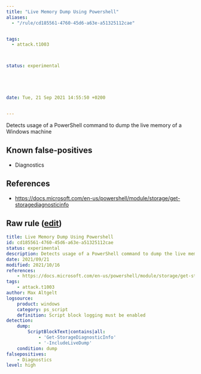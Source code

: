 ```yaml
---
title: "Live Memory Dump Using Powershell"
aliases:
  - "/rule/cd185561-4760-45d6-a63e-a51325112cae"


tags:
  - attack.t1003



status: experimental





date: Tue, 21 Sep 2021 14:55:50 +0200


---
```


Detects usage of a PowerShell command to dump the live memory of a Windows machine

<!--more-->


## Known false-positives

* Diagnostics



## References

* https://docs.microsoft.com/en-us/powershell/module/storage/get-storagediagnosticinfo


## Raw rule ([edit](https://github.com/SigmaHQ/sigma/edit/master/rules/windows/powershell/powershell_script/posh_ps_memorydump_getstoragediagnosticinfo.yml))
```yaml
title: Live Memory Dump Using Powershell
id: cd185561-4760-45d6-a63e-a51325112cae
status: experimental
description: Detects usage of a PowerShell command to dump the live memory of a Windows machine
date: 2021/09/21
modified: 2021/10/16
references:
    - https://docs.microsoft.com/en-us/powershell/module/storage/get-storagediagnosticinfo
tags:
    - attack.t1003
author: Max Altgelt
logsource:
    product: windows
    category: ps_script
    definition: Script block logging must be enabled
detection:
    dump:
        ScriptBlockText|contains|all:
            - 'Get-StorageDiagnosticInfo'
            - '-IncludeLiveDump'
    condition: dump
falsepositives:
    - Diagnostics
level: high

```
